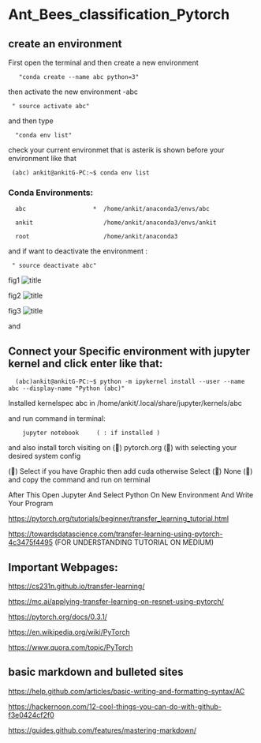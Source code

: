 # Ant_Bees_classification_Pytorch

 ## create an environment

First open the terminal and then create a new environment

       "conda create --name abc python=3"
   
then activate the new environment -abc

     " source activate abc"

 and then type 
 
      "conda env list"

check your current environmet that is  asterik is shown before your environment like that

     (abc) ankit@ankitG-PC:~$ conda env list

   ### Conda Environments:
 
      abc                   *  /home/ankit/anaconda3/envs/abc
 
      ankit                    /home/ankit/anaconda3/envs/ankit
 
      root                     /home/ankit/anaconda3

and if want to deactivate the environment :

     " source deactivate abc"

fig1
 ![title](https://github.com/ankitAMD/1Ant_Bees_classification_Pytorch/blob/master/environment1.png)

fig2 
 ![title](https://github.com/ankitAMD/1Ant_Bees_classification_Pytorch/blob/master/environment2.png)

fig3
 ![title](https://github.com/ankitAMD/1Ant_Bees_classification_Pytorch/blob/master/environment3.png)


and 

##  Connect your Specific environment with jupyter kernel and click enter like that:
 
      (abc)ankit@ankitG-PC:~$ python -m ipykernel install --user --name abc --display-name "Python (abc)"

Installed kernelspec abc in /home/ankit/.local/share/jupyter/kernels/abc

and run command in terminal:
                            
        jupyter notebook     ( : if installed )


and also install  torch  visiting on (&#x1F34E;) pytorch.org  (&#x1F34E;) with selecting your desired system config

(&#x1F34F;) Select if you have Graphic then add cuda otherwise Select (&#x1F534;) None  (&#x1F534;) and copy the command and run on terminal

After This Open Jupyter And Select Python On New Environment And Write Your Program


https://pytorch.org/tutorials/beginner/transfer_learning_tutorial.html

https://towardsdatascience.com/transfer-learning-using-pytorch-4c3475f4495       (FOR UNDERSTANDING TUTORIAL ON MEDIUM)



## Important Webpages:

https://cs231n.github.io/transfer-learning/

https://mc.ai/applying-transfer-learning-on-resnet-using-pytorch/

https://pytorch.org/docs/0.3.1/

https://en.wikipedia.org/wiki/PyTorch

https://www.quora.com/topic/PyTorch


## basic markdown and bulleted sites 

https://help.github.com/articles/basic-writing-and-formatting-syntax/AC

https://hackernoon.com/12-cool-things-you-can-do-with-github-f3e0424cf2f0

https://guides.github.com/features/mastering-markdown/
